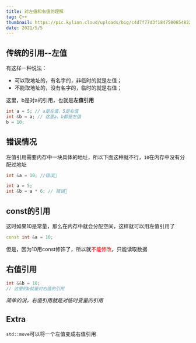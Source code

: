 ```yaml
---
title: 对左值和右值的理解
tag: C++
thumbnail: https://pic.kylinn.cloud/uploads/big/c4d7f77d3f18475006548225726a5e3f.jpg
date: 2021/5/5
---
```


## 传统的引用--左值
有这样一种说法：
- 可以取地址的，有名字的，非临时的就是左值；
- 不能取地址的，没有名字的，临时的就是右值；


这里，b是对a的引用，也就是**左值引用**
```cpp
int a = 5; // a是左值，5是右值
int &b = a; // 这里a、b都是左值
b = 10;
```

## 错误情况
左值引用需要内存中一块具体的地址，所以下面这种就不行，`10`在内存中没有分配过地址
```cpp
int &a = 10; //错误🙅
```
```cpp
int a = 5;
int &b = a * 6; // 错误🙅 
```


## const的引用
这时如果10是常量，那么在内存中就会分配空间，这样就可以用左值引用了
```cpp
const int &a = 10;
```
但是，因为10用const修饰了，所以就<font color=red>不能修改</font>，只能读取数据

## 右值引用
```cpp
int &&b = 10;
// 这里的b就是对右值的引用
```
*简单的说，右值引用就是对临时变量的引用*

## Extra
`std::move`可以将一个左值变成右值引用